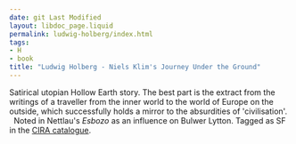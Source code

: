 ```yaml
---
date: git Last Modified
layout: libdoc_page.liquid
permalink: ludwig-holberg/index.html
tags:
- H
- book
title: "Ludwig Holberg - Niels Klim's Journey Under the Ground"
---
```


Satirical utopian Hollow Earth story. The best part is the  extract from the writings of a traveller from the inner world to the world of  Europe on the outside, which successfully holds a mirror to the absurdities of  'civilisation'.
 
Noted in Nettlau's _Esbozo_ as an influence on Bulwer Lytton. Tagged as SF in the <a href="http://www.cira.ch/catalogue/index.php?lvl=categ_see&amp;id=346&amp;page=2&amp;nbr_lignes=81&amp;main=&amp;l_typdoc=g,i,a,l"> CIRA catalogue</a>.